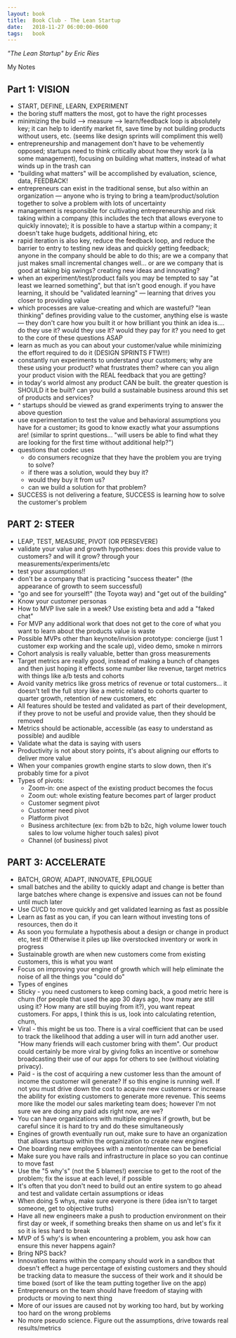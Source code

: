 ```yaml
---
layout: book
title:  Book Club - The Lean Startup
date:   2018-11-27 06:00:00-0600
tags:   book
---
```


_"The Lean Startup" by Eric Ries_

My Notes

## Part 1: VISION

- START, DEFINE, LEARN, EXPERIMENT
- the boring stuff matters the most, got to have the right processes
- minimizing the build --> measure --> learn/feedback loop is absolutely key; it can help to identify market fit, save time by not building products without users, etc. (seems like design sprints will compliment this well)
- entrepreneurship and management don't have to be vehemently opposed; startups need to think critically about how they work (a la some management), focusing on building what matters, instead of what winds up in the trash can
- "building what matters" will be accomplished by evaluation, science, data, FEEDBACK!
- entrepreneurs can exist in the traditional sense, but also within an organization — anyone who is trying to bring a team/product/solution together to solve a problem with lots of uncertainty
- management is responsible for cultivating entrepreneurship and risk taking within a company (this includes the tech that allows everyone to quickly innovate); it is possible to have a startup within a company; it doesn't take huge budgets, additional hiring, etc
- rapid iteration is also key, reduce the feedback loop, and reduce the barrier to entry to testing new ideas and quickly getting feedback; anyone in the company should be able to do this; are we a company that just makes small incremental changes well... or are we company that is good at taking big swings? creating new ideas and innovating?
- when an experiment/test/product fails you may be tempted to say "at least we learned something", but that isn't good enough. if you have learning, it should be "validated learning" — learning that drives you closer to providing value
- which processes are value-creating and which are wasteful? "lean thinking" defines providing value to the customer, anything else is waste — they don't care how you built it or how brilliant you think an idea is.... do they use it? would they use it? would they pay for it? you need to get to the core of these questions ASAP
- learn as much as you can about your customer/value while minimizing the effort required to do it (DESIGN SPRINTS FTW!!!)
- constantly run experiments to understand your customers; why are these using your product? what frustrates them? where can you align your product vision with the REAL feedback that you are getting?
- in today's world almost any product CAN be built. the greater question is SHOULD it be built? can you build a sustainable business around this set of products and services?
- ^ startups should be viewed as grand experiments trying to answer the above question
- use experimentation to test the value and behavioral assumptions you have for a customer; its good to know exactly what your assumptions are! (similar to sprint questions... "will users be able to find what they are looking for the first time without additional help?")
- questions that codec uses
    - do consumers recognize that they have the problem you are trying to solve?
    - if there was a solution, would they buy it?
    - would they buy it from us?
    - can we build a solution for that problem?
- SUCCESS is not delivering a feature, SUCCESS is learning how to solve the customer's problem

## PART 2: STEER

- LEAP, TEST, MEASURE, PIVOT (OR PERSEVERE)
- validate your value and growth hypotheses: does this provide value to customers? and will it grow? through your measurements/experiments/etc
- test your assumptions!!
- don't be a company that is practicing "success theater" (the appearance of growth to seem successful)
- "go and see for yourself!" (the Toyota way) and "get out of the building"
- Know your customer personas
- How to MVP live sale in a week? Use existing beta and add a "faked chat"
- For MVP any additional work that does not get to the core of what you want to learn about the products value is waste
- Possible MVPs other than keynote/invision prototype: concierge (just 1 customer exp working and the scale up), video demo, smoke n mirrors
- Cohort analysis is really valuable, better than gross measurements
- Target metrics are really good, instead of making a bunch of changes and then just hoping it effects some number like revenue, target metrics with things like a/b tests and cohorts
- Avoid vanity metrics like gross metrics of revenue or total customers... it doesn't tell the full story like a metric related to cohorts quarter to quarter growth, retention of new customers, etc
- All features should be tested and validated as part of their development, if they prove to not be useful and provide value, then they should be removed
- Metrics should be actionable, accessible (as easy to understand as possible) and audible
- Validate what the data is saying with users
- Productivity is not about story points, it's about aligning our efforts to deliver more value
- When your companies growth engine starts to slow down, then it's probably time for a pivot
- Types of pivots:
    - Zoom-in: one aspect of the existing product becomes the focus
    - Zoom out: whole existing feature becomes part of larger product
    - Customer segment pivot
    - Customer need pivot
    - Platform pivot
    - Business architecture (ex: from b2b to b2c, high volume lower touch sales to low volume higher touch sales) pivot
    - Channel (of business) pivot

## PART 3: ACCELERATE

- BATCH, GROW, ADAPT, INNOVATE, EPILOGUE
- small batches and the ability to quickly adapt and change is better than large batches where change is expensive and issues can not be found until much later
- Use CI/CD to move quickly and get validated learning as fast as possible
- Learn as fast as you can, if you can learn without investing tons of resources, then do it
- As soon you formulate a hypothesis about a design or change in product etc, test it! Otherwise it piles up like overstocked inventory or work in progress
- Sustainable growth are when new customers come from existing customers, this is what you want
- Focus on improving your engine of growth which will help eliminate the noise of all the things you "could do"
- Types of engines
-   Sticky - you need customers to keep coming back, a good metric here is churn (for people that used the app 30 days ago, how many are still using it? How many are still buying from it?), you want repeat customers. For apps, I think this is us, look into calculating retention, churn,
- Viral - this might be us too. There is a viral coefficient that can be used to track the likelihood that adding a user will in turn add another user. "How many friends will each customer bring with them". Our product could certainly be more viral by giving folks an incentive or somehow broadcasting their use of our apps for others to see (without violating privacy).
- Paid - is the cost of acquiring a new customer less than the amount of income the customer will generate? If so this engine is running well. If not you must drive down the cost to acquire new customers or increase the ability for existing customers to generate more revenue. This seems more like the model our sales marketing team does; however I'm not sure we are doing any paid ads right now, are we?
- You can have organizations with multiple engines if growth, but be careful since it is hard to try and do these simultaneously
- Engines of growth eventually run out, make sure to have an organization that allows startsup within the organization to create new engines
- One boarding new employees with a mentor/mentee can be beneficial
- Make sure you have rails and infrastructure in place so you can continue to move fast
- Use the "5 why's" (not the 5 blames!) exercise to get to the root of the problem; fix the issue at each level, if possible
- It's often that you don't need to build out an entire system to go ahead and test and validate certain assumptions or ideas
- When doing 5 whys, make sure everyone is there (idea isn't to target someone, get to objective truths)
- Have all new engineers make a push to production environment on their first day or week, if something breaks then shame on us and let's fix it so it is less hard to break
- MVP of 5 why's is when encountering a problem, you ask how can ensure this never happens again?
- Bring NPS back?
- Innovation teams within the company should work in a sandbox that doesn't effect a huge percentage of existing customers and they should be tracking data to measure the success of their work and it should be time boxed (sort of like the team putting together live on the app)
- Entrepreneurs on the team should have freedom of staying with products or moving to next thing
- More of our issues are caused not by working too hard, but by working too hard on the wrong problems
- No more pseudo science. Figure out the assumptions, drive towards real results/metrics
